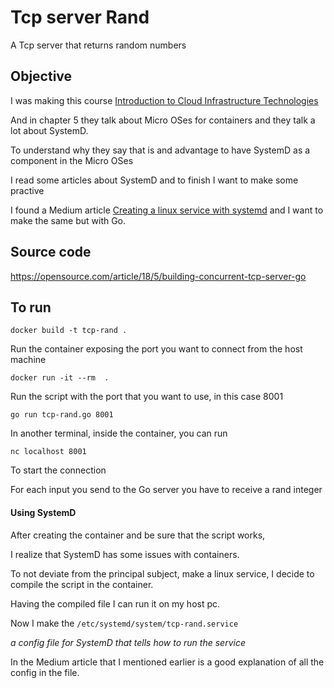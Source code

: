 # Tcp server Rand

A Tcp server that returns random numbers

## Objective

I was making this course [Introduction to Cloud Infrastructure Technologies](https://courses.edx.org/courses/course-v1:LinuxFoundationX+LFS151.x+2T2018/course/)

And in chapter 5 they talk about Micro OSes for containers and they talk a lot about SystemD.
  
To understand why they say that is and advantage to have SystemD as a component in the Micro OSes

I read some articles about SystemD and to finish I want to make some practive
 
I found a Medium article [Creating a linux service with systemd](https://medium.com/@benmorel/creating-a-linux-service-with-systemd-611b5c8b91d6) and I want to make the same but with Go.

## Source code
https://opensource.com/article/18/5/building-concurrent-tcp-server-go

## To run

`docker build -t tcp-rand .`

Run the container exposing the port you want to connect from the host machine

`docker run -it --rm  .`

Run the script with the port that you want to use, in this case 8001

`go run tcp-rand.go 8001`

In another terminal, inside the container, you can run 

`nc localhost 8001`

To start the connection

For each input you send to the Go server you have to receive a rand integer

#### Using SystemD

After creating the container and be sure that the script works,

I realize that SystemD has some issues with containers.

To not deviate from the principal subject, make a linux service, I decide to compile the script in the container.

Having the compiled file I can run it on my host pc.

Now I make the `/etc/systemd/system/tcp-rand.service`

_a config file for SystemD that tells how to run the service_


In the Medium article that I mentioned earlier is a good explanation of all the config in the file.

